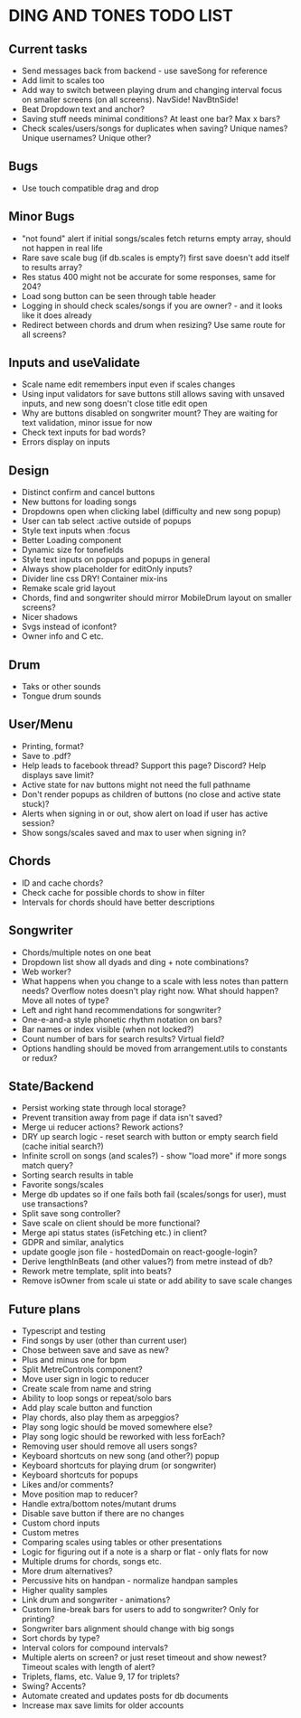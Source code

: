 # DING AND TONES TODO LIST

## Current tasks

* Send messages back from backend - use saveSong for reference
* Add limit to scales too
* Add way to switch between playing drum and changing interval focus on smaller screens (on all screens). NavSide! NavBtnSide!
* Beat Dropdown text and anchor?
* Saving stuff needs minimal conditions? At least one bar? Max x bars?
* Check scales/users/songs for duplicates when saving? Unique names? Unique usernames? Unique other?

## Bugs

* Use touch compatible drag and drop

## Minor Bugs

* "not found" alert if initial songs/scales fetch returns empty array, should not happen in real life
* Rare save scale bug (if db.scales is empty?) first save doesn't add itself to results array?
* Res status 400 might not be accurate for some responses, same for 204?
* Load song button can be seen through table header
* Logging in should check scales/songs if you are owner? - and it looks like it does already
* Redirect between chords and drum when resizing? Use same route for all screens?

## Inputs and useValidate

* Scale name edit remembers input even if scales changes
* Using input validators for save buttons still allows saving with unsaved inputs, and new song doesn't close title edit open
* Why are buttons disabled on songwriter mount? They are waiting for text validation, minor issue for now
* Check text inputs for bad words?
* Errors display on inputs

## Design

* Distinct confirm and cancel buttons
* New buttons for loading songs
* Dropdowns open when clicking label (difficulty and new song popup)
* User can tab select :active outside of popups
* Style text inputs when :focus
* Better Loading component
* Dynamic size for tonefields
* Style text inputs on popups and popups in general
* Always show placeholder for editOnly inputs?
* Divider line css DRY! Container mix-ins
* Remake scale grid layout
* Chords, find and songwriter should mirror MobileDrum layout on smaller screens?
* Nicer shadows
* Svgs instead of iconfont?
* Owner info and C etc.

## Drum

* Taks or other sounds
* Tongue drum sounds

## User/Menu

* Printing, format?
* Save to .pdf?
* Help leads to facebook thread? Support this page? Discord? Help displays save limit?
* Active state for nav buttons might not need the full pathname
* Don't render popups as children of buttons (no close and active state stuck)?
* Alerts when signing in or out, show alert on load if user has active session?
* Show songs/scales saved and max to user when signing in?

## Chords

* ID and cache chords?
* Check cache for possible chords to show in filter
* Intervals for chords should have better descriptions

## Songwriter

* Chords/multiple notes on one beat
* Dropdown list show all dyads and ding + note combinations?
* Web worker?
* What happens when you change to a scale with less notes than pattern needs? Overflow notes doesn't play right now. What should happen? Move all notes of type?
* Left and right hand recommendations for songwriter?
* One-e-and-a style phonetic rhythm notation on bars?
* Bar names or index visible (when not locked?)
* Count number of bars for search results? Virtual field?
* Options handling should be moved from arrangement.utils to constants or redux?

## State/Backend

* Persist working state through local storage?
* Prevent transition away from page if data isn't saved?
* Merge ui reducer actions? Rework actions?
* DRY up search logic - reset search with button or empty search field (cache initial search?)
* Infinite scroll on songs (and scales?) - show "load more" if more songs match query?
* Sorting search results in table
* Favorite songs/scales
* Merge db updates so if one fails both fail (scales/songs for user), must use transactions?
* Split save song controller?
* Save scale on client should be more functional?
* Merge api status states (isFetching etc.) in client?
* GDPR and similar, analytics
* update google json file - hostedDomain on react-google-login?
* Derive lengthInBeats (and other values?) from metre instead of db?
* Rework metre template, split into beats?
* Remove isOwner from scale ui state or add ability to save scale changes

## Future plans

* Typescript and testing
* Find songs by user (other than current user)
* Chose between save and save as new?
* Plus and minus one for bpm
* Split MetreControls component?
* Move user sign in logic to reducer
* Create scale from name and string
* Ability to loop songs or repeat/solo bars
* Add play scale button and function
* Play chords, also play them as arpeggios?
* Play song logic should be moved somewhere else?
* Play song logic should be reworked with less forEach?
* Removing user should remove all users songs?
* Keyboard shortcuts on new song (and other?) popup
* Keyboard shortcuts for playing drum (or songwriter)
* Keyboard shortcuts for popups
* Likes and/or comments?
* Move position map to reducer?
* Handle extra/bottom notes/mutant drums
* Disable save button if there are no changes
* Custom chord inputs
* Custom metres
* Comparing scales using tables or other presentations
* Logic for figuring out if a note is a sharp or flat - only flats for now
* Multiple drums for chords, songs etc.
* More drum alternatives?
* Percussive hits on handpan - normalize handpan samples
* Higher quality samples
* Link drum and songwriter - animations?
* Custom line-break bars for users to add to songwriter? Only for printing?
* Songwriter bars alignment should change with big songs
* Sort chords by type?
* Interval colors for compound intervals?
* Multiple alerts on screen? or just reset timeout and show newest? Timeout scales with length of alert?
* Triplets, flams, etc. Value 9, 17 for triplets?
* Swing? Accents?
* Automate created and updates posts for db documents
* Increase max save limits for older accounts
